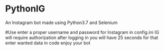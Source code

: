 # PythonIG
An Instagram bot made using Python3.7 and Selenium

#Use
enter a proper username and password for Instagram in config.ini
IG will require authorization after logging in you will have 25 seconds for that
enter wanted data in code 
enjoy your bot

